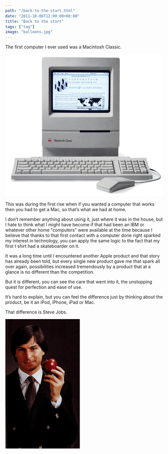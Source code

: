 ```yaml
---
path: "/back-to-the-start.html"
date: "2011-10-06T12:00:00+00:00"
title: "Back to the start"
tags: ["tag"]
image: "balloons.jpg"
---
```


The first computer I ever used was a Macintosh Classic.

![mac classic](Macintosh_classic.png)

This was during the first rise when if you wanted a computer that works then you had to get a Mac, so that’s what we had at home.

I don’t remember anything about using it, just where it was in the house, but I hate to think what I might have become if that had been an IBM or whatever other home “computers” were available at the time because I believe that thanks to that first contact with a computer done right sparked my interest in technology, you can apply the same logic to the fact that my first t shirt had a skateboarder on it.

It was a long time until I encountered another Apple product and that story has already been told, but every single new product gave me that spark all over again, possibilities increased tremendously by a product that at a glance is no different than the competition.

But it is different, you can see the care that went into it, the unstopping quest for perfection and ease of use.

It’s hard to explain, but you can feel the difference just by thinking about the product, be it an iPod, iPhone, iPad or Mac.

That difference is Steve Jobs.

![steve jobs](steve_jobs.png)
